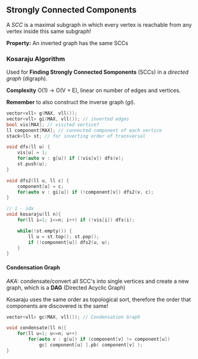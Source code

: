 ## Strongly Connected Components

A *SCC* is a maximal subgraph in which every vertex is reachable from any vertex inside this same subgraph!

**Property:** An inverted graph has the same SCCs

### Kosaraju Algorithm

Used for **Finding Strongly Connected Somponents** (SCCs) in a *directed graph* (digraph).

**Complexity** O(1) -> O(V + E), linear on number of edges and vertices.

**Remember** to also construct the inverse graph (*gi*).

```cpp
vector<vll> g(MAX, vll());
vector<vll> gi(MAX, vll()); // inverted edges
bool vis[MAX]; // visited vertice?
ll component[MAX]; // connected component of each vertice
stack<ll> st; // for inverting order of transversal

void dfs(ll u) {
    vis[u] = 1;
    for(auto v : g[u]) if (!vis[v]) dfs(v);
    st.push(u);
}

void dfs2(ll u, ll c) {
    component[u] = c;
    for(auto v : gi[u]) if (!component[v]) dfs2(v, c);
}

// 1 - idx
void kosaraju(ll n){
    for(ll i=1; i<=n; i++) if (!vis[i]) dfs(i);

    while(!st.empty()) {
        ll u = st.top(); st.pop();
        if (!component[u]) dfs2(u, u);
    }
}
```

#### Condensation Graph

*AKA:* condensate/convert all SCC's into single vertices and create a new graph, which is a **DAG** (Directed Acyclic Graph)

Kosaraju uses the same order as topological sort, therefore the order that components are discovered is the same!
 
```cpp
vector<vll> gc(MAX, vll()); // Condensation Graph

void condensate(ll n){
    for(ll u=1; u<=n; u++)
        for(auto v : g[u]) if (component[v] != component[u])
            gc[ component[u] ].pb( component[v] );
}
```
